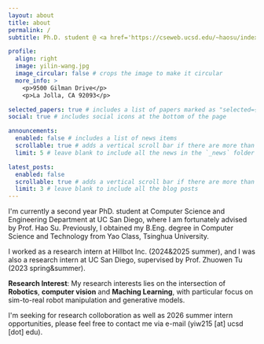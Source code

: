```yaml
---
layout: about
title: about
permalink: /
subtitle: Ph.D. student @ <a href='https://cseweb.ucsd.edu/~haosu/index.html'>SuLab UCSD</a>

profile:
  align: right
  image: yilin-wang.jpg
  image_circular: false # crops the image to make it circular
  more_info: >
    <p>9500 Gilman Drive</p>
    <p>La Jolla, CA 92093</p>

selected_papers: true # includes a list of papers marked as "selected={true}"
social: true # includes social icons at the bottom of the page

announcements:
  enabled: false # includes a list of news items
  scrollable: true # adds a vertical scroll bar if there are more than 3 news items
  limit: 5 # leave blank to include all the news in the `_news` folder

latest_posts:
  enabled: false
  scrollable: true # adds a vertical scroll bar if there are more than 3 new posts items
  limit: 3 # leave blank to include all the blog posts
---
```


I'm currently a second year PhD. student at Computer Science and Engineering Department at UC San Diego, where I am fortunately advised by Prof. Hao Su. Previously, I obtained my B.Eng. degree in Computer Science and Technology from Yao Class, Tsinghua University. 

I worked as a research intern at Hillbot Inc. (2024&2025 summer), and I was also a research intern at UC San Diego, supervised by Prof. Zhuowen Tu (2023 spring&summer).

**Research Interest**: My research interests lies on the intersection of **Robotics**, **computer vision** and **Maching Learning**, with particular focus on sim-to-real robot manipulation and generative models.

I'm seeking for research colloboration as well as 2026 summer intern opportunities, please feel free to contact me via e-mail (yiw215 [at] ucsd [dot] edu).

